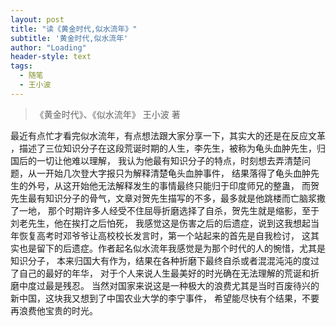 ```yaml
---
layout: post
title: "读《黄金时代,似水流年》"
subtitle: '黄金时代,似水流年'
author: "Loading"
header-style: text
tags:
  - 随笔
  - 王小波
---
```


> 《黄金时代》、《似水流年》 王小波 著

最近有点忙才看完似水流年，有点想法跟大家分享一下，其实大的还是在反应文革 
，描述了三位知识分子在这段荒诞时期的人生，李先生，被称为龟头血肿先生，归国后的一切让他难以理解，
我认为他最有知识分子的特点，时刻想去弄清楚问题，从一开始几次登大字报只为解释清楚龟头血肿事件，
结果落得了龟头血肿先生的外号，从这开始他无法解释发生的事情最终只能归于印度师兄的整蛊，
而贺先生最有知识分子的骨气，文章对贺先生描写的不多，最多就是他跳楼而亡脑浆撒了一地，
那个时期许多人经受不住屈辱折磨选择了自杀，贺先生就是缩影，至于刘老先生，他在挨打之后怕死，
我感觉这是伤害之后的后遗症，说到这我想起当年恢复高考时邓爷爷让高校校长发言时，第一个站起来的首先是自我检讨，
这其实也是留下的后遗症。作者起名似水流年我感觉是为那个时代的人的惋惜，尤其是知识分子，
本来归国大有作为，结果在各种折磨下最终自杀或者混混沌沌的度过了自己的最好的年华，
对于个人来说人生最美好的时光确在无法理解的荒诞和折磨中度过最是残忍。
当然对国家来说这是一种极大的浪费尤其是当时百废待兴的新中国，这块我又想到了中国农业大学的李宁事件，
希望能尽快有个结果，不要再浪费他宝贵的时光。
 
